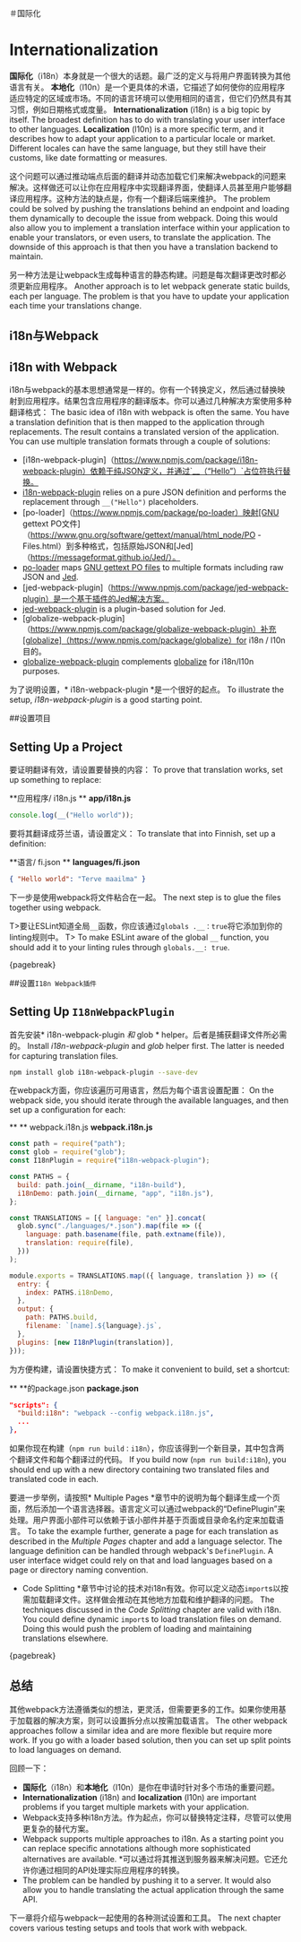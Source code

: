 ＃国际化
# Internationalization

**国际化**（i18n）本身就是一个很大的话题。最广泛的定义与将用户界面转换为其他语言有关。 **本地化**（l10n）是一个更具体的术语，它描述了如何使你的应用程序适应特定的区域或市场。不同的语言环境可以使用相同的语言，但它们仍然具有其习惯，例如日期格式或度量。
**Internationalization** (i18n) is a big topic by itself. The broadest definition has to do with translating your user interface to other languages. **Localization** (l10n) is a more specific term, and it describes how to adapt your application to a particular locale or market. Different locales can have the same language, but they still have their customs, like date formatting or measures.

这个问题可以通过推动端点后面的翻译并动态加载它们来解决webpack的问题来解决。这样做还可以让你在应用程序中实现翻译界面，使翻译人员甚至用户能够翻译应用程序。这种方法的缺点是，你有一个翻译后端来维护。
The problem could be solved by pushing the translations behind an endpoint and loading them dynamically to decouple the issue from webpack. Doing this would also allow you to implement a translation interface within your application to enable your translators, or even users, to translate the application. The downside of this approach is that then you have a translation backend to maintain.

另一种方法是让webpack生成每种语言的静态构建。问题是每次翻译更改时都必须更新应用程序。
Another approach is to let webpack generate static builds, each per language. The problem is that you have to update your application each time your translations change.

## i18n与Webpack
## i18n with Webpack

i18n与webpack的基本思想通常是一样的。你有一个转换定义，然后通过替换映射到应用程序。结果包含应用程序的翻译版本。你可以通过几种解决方案使用多种翻译格式：
The basic idea of i18n with webpack is often the same. You have a translation definition that is then mapped to the application through replacements. The result contains a translated version of the application. You can use multiple translation formats through a couple of solutions:

* [i18n-webpack-plugin]（https://www.npmjs.com/package/i18n-webpack-plugin）依赖于纯JSON定义，并通过`__（“Hello”）`占位符执行替换。
* [i18n-webpack-plugin](https://www.npmjs.com/package/i18n-webpack-plugin) relies on a pure JSON definition and performs the replacement through `__("Hello")` placeholders.
* [po-loader]（https://www.npmjs.com/package/po-loader）映射[GNU gettext PO文件]（https://www.gnu.org/software/gettext/manual/html_node/PO -Files.html）到多种格式，包括原始JSON和[Jed]（https://messageformat.github.io/Jed/）。
* [po-loader](https://www.npmjs.com/package/po-loader) maps [GNU gettext PO files](https://www.gnu.org/software/gettext/manual/html_node/PO-Files.html) to multiple formats including raw JSON and [Jed](https://messageformat.github.io/Jed/).
* [jed-webpack-plugin]（https://www.npmjs.com/package/jed-webpack-plugin）是一个基于插件的Jed解决方案。
* [jed-webpack-plugin](https://www.npmjs.com/package/jed-webpack-plugin) is a plugin-based solution for Jed.
* [globalize-webpack-plugin]（https://www.npmjs.com/package/globalize-webpack-plugin）补充[globalize]（https://www.npmjs.com/package/globalize）for i18n / l10n目的。
* [globalize-webpack-plugin](https://www.npmjs.com/package/globalize-webpack-plugin) complements [globalize](https://www.npmjs.com/package/globalize) for i18n/l10n purposes.

为了说明设置，* i18n-webpack-plugin *是一个很好的起点。
To illustrate the setup, *i18n-webpack-plugin* is a good starting point.

##设置项目
## Setting Up a Project

要证明翻译有效，请设置要替换的内容：
To prove that translation works, set up something to replace:

**应用程序/ i18n.js **
**app/i18n.js**

```javascript
console.log(__("Hello world"));
```

要将其翻译成芬兰语，请设置定义：
To translate that into Finnish, set up a definition:

**语言/ fi.json **
**languages/fi.json**

```json
{ "Hello world": "Terve maailma" }
```

下一步是使用webpack将文件粘合在一起。
The next step is to glue the files together using webpack.

T>要让ESLint知道全局`__`函数，你应该通过`globals .__：true`将它添加到你的linting规则中。
T> To make ESLint aware of the global `__` function, you should add it to your linting rules through `globals.__: true`.

{pagebreak}

##设置`I18n Webpack插件`
## Setting Up `I18nWebpackPlugin`

首先安装* i18n-webpack-plugin *和* glob * helper。后者是捕获翻译文件所必需的。
Install *i18n-webpack-plugin* and *glob* helper first. The latter is needed for capturing translation files.

```bash
npm install glob i18n-webpack-plugin --save-dev
```

在webpack方面，你应该遍历可用语言，然后为每个语言设置配置：
On the webpack side, you should iterate through the available languages, and then set up a configuration for each:

** ** webpack.i18n.js
**webpack.i18n.js**

```javascript
const path = require("path");
const glob = require("glob");
const I18nPlugin = require("i18n-webpack-plugin");

const PATHS = {
  build: path.join(__dirname, "i18n-build"),
  i18nDemo: path.join(__dirname, "app", "i18n.js"),
};

const TRANSLATIONS = [{ language: "en" }].concat(
  glob.sync("./languages/*.json").map(file => ({
    language: path.basename(file, path.extname(file)),
    translation: require(file),
  }))
);

module.exports = TRANSLATIONS.map(({ language, translation }) => ({
  entry: {
    index: PATHS.i18nDemo,
  },
  output: {
    path: PATHS.build,
    filename: `[name].${language}.js`,
  },
  plugins: [new I18nPlugin(translation)],
}));
```

为方便构建，请设置快捷方式：
To make it convenient to build, set a shortcut:

** **的package.json
**package.json**

```json
"scripts": {
  "build:i18n": "webpack --config webpack.i18n.js",
  ...
},
```

如果你现在构建（`npm run build：i18n`），你应该得到一个新目录，其中包含两个翻译文件和每个翻译过的代码。
If you build now (`npm run build:i18n`), you should end up with a new directory containing two translated files and translated code in each.

要进一步举例，请按照* Multiple Pages *章节中的说明为每个翻译生成一个页面，然后添加一个语言选择器。语言定义可以通过webpack的“DefinePlugin”来处理。用户界面小部件可以依赖于该小部件并基于页面或目录命名约定来加载语言。
To take the example further, generate a page for each translation as described in the *Multiple Pages* chapter and add a language selector. The language definition can be handled through webpack's `DefinePlugin`. A user interface widget could rely on that and load languages based on a page or directory naming convention.

* Code Splitting *章节中讨论的技术对i18n有效。你可以定义动态`import`s以按需加载翻译文件。这样做会推动在其他地方加载和维护翻译的问题。
The techniques discussed in the *Code Splitting* chapter are valid with i18n. You could define dynamic `import`s to load translation files on demand. Doing this would push the problem of loading and maintaining translations elsewhere.

{pagebreak}

## 总结


其他webpack方法遵循类似的想法，更灵活，但需要更多的工作。如果你使用基于加载器的解决方案，则可以设置拆分点以按需加载语言。
The other webpack approaches follow a similar idea and are more flexible but require more work. If you go with a loader based solution, then you can set up split points to load languages on demand.

回顾一下：


* **国际化**（i18n）和**本地化**（l10n）是你在申请时针对多个市场的重要问题。
* **Internationalization** (i18n) and **localization** (l10n) are important problems if you target multiple markets with your application.
* Webpack支持多种i18n方法。作为起点，你可以替换特定注释，尽管可以使用更复杂的替代方案。
* Webpack supports multiple approaches to i18n. As a starting point you can replace specific annotations although more sophisticated alternatives are available.
*可以通过将其推送到服务器来解决问题。它还允许你通过相同的API处理实际应用程序的转换。
* The problem can be handled by pushing it to a server. It would also allow you to handle translating the actual application through the same API.

下一章将介绍与webpack一起使用的各种测试设置和工具。
The next chapter covers various testing setups and tools that work with webpack.

